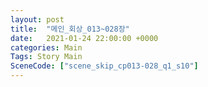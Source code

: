 ```yaml
---
layout: post
title:  "메인_회상_013~028장"
date:   2021-01-24 22:00:00 +0000
categories: Main
Tags: Story Main
SceneCode: ["scene_skip_cp013-028_q1_s10"]
---
```

